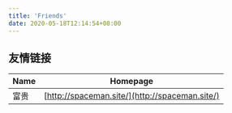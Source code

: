 ```yaml
---
title: 'Friends'
date: 2020-05-18T12:14:54+08:00
---
```


## 友情链接

| Name | Homepage                                       |
| ---- | ---------------------------------------------- |
| 富贵 | [http://spaceman.site/](http://spaceman.site/) |
